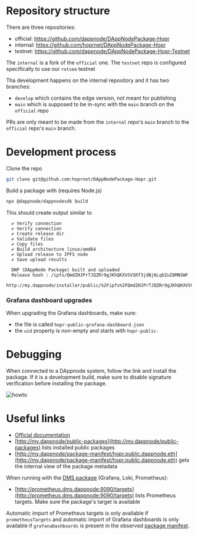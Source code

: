 # Repository structure

There are three repositories:

- official: https://github.com/dappnode/DAppNodePackage-Hopr
- internal: https://github.com/hoprnet/DAppNodePackage-Hopr
- testnet: https://github.com/dappnode/DAppNodePackage-Hopr-Testnet

The `internal` is a fork of the `official` one.  The `testnet` repo is configured specifically to use our `rotsee` testnet

Tha development happens on the internal repository and it has two branches:

- `develop` which contains the edge version, not meant for publishing
- `main` which is supposed to be in-sync with the `main` branch on the `official` repo

PRs are only meant to be made from the `internal` repo's `main` branch to the `official` repo's `main` branch.

# Development process

Clone the repo

```sh
git clone git@github.com:hoprnet/DAppNodePackage-Hopr.git
```

Build a package with (requires Node.js)

```sh
npx @dappnode/dappnodesdk build
```

This should create output similar to

```
  ✔ Verify connection
  ✔ Verify connection
  ✔ Create release dir
  ✔ Validate files
  ✔ Copy files
  ✔ Build architecture linux/amd64
  ✔ Upload release to IPFS node
  ✔ Save upload results

  DNP (DAppNode Package) built and uploaded 
  Release hash : /ipfs/QmdZHJPrTJQZRr9gJKhQKXVSVSRf3jdBj6LqbZuZ8MNSWF
  http://my.dappnode/installer/public/%2Fipfs%2FQmdZHJPrTJQZRr9gJKhQKXVSVSRf3jdBj6LqbZuZ8MNSWF
```

### Grafana dashboard upgrades

When upgrading the Grafana dashboards, make sure:

- the file is called `hopr-public-grafana-dashboard.json`
- the `uid` property is non-empty and starts with `hopr-public-`

# Debugging

When connected to a DAppnode system, follow the link and install the package. If it is a development build, make sure to disable signature verification before installing the package.

![howto](bypass_signature_check.png)

# Useful links

- [Official documentation](https://docs.dappnode.io/docs/dev)
- [http://my.dappnode/public-packages](http://my.dappnode/public-packages) lists installed public packages
- [http://my.dappnode/package-manifest/hopr.public.dappnode.eth](http://my.dappnode/package-manifest/hopr.public.dappnode.eth) gets the internal view of the package metadata

When running with the [DMS package](http://my.dappnode/installer/dnp/dms.dnp.dappnode.eth) (Grafana, Loki, Prometheus):

- [http://prometheus.dms.dappnode:9090/targets](http://prometheus.dms.dappnode:9090/targets) lists Prometheus targets. Make sure the package's target is available

Automatic import of Prometheus targets is only available if `prometheusTargets` and automatic import of Grafana dashboards is only available if `grafanaDashboards` is present in the observed [package manifest](http://my.dappnode/package-manifest/hopr.public.dappnode.eth).
